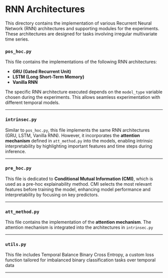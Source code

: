 # RNN Architectures

This directory contains the implementation of various Recurrent Neural Network (RNN) architectures and supporting modules for the experiments. These architectures are designed for tasks involving irregular multivariate time series.

### **`pos_hoc.py`**
This file contains the implementations of the following RNN architectures:
- **GRU (Gated Recurrent Unit)**  
- **LSTM (Long Short-Term Memory)**  
- **Vanilla RNN**  

The specific RNN architecture executed depends on the `model_type` variable chosen during the experiments. This allows seamless experimentation with different temporal models.

---

### **`intrinsec.py`**
Similar to `pos_hoc.py`, this file implements the same RNN architectures (GRU, LSTM, Vanilla RNN). However, it incorporates the **attention mechanism** defined in `att_method.py` into the models, enabling intrinsic interpretability by highlighting important features and time steps during inference.

---

### **`pre_hoc.py`**
This file is dedicated to **Conditional Mutual Information (CMI)**, which is used as a pre-hoc explainability method. CMI selects the most relevant features before training the model, enhancing model performance and interpretability by focusing on key predictors.

---

### **`att_method.py`**

This file contains the implementation of the **attention mechanism**. The attention mechanism is integrated into the architectures in `intrinsec.py`

---

### **`utils.py`**
This file includes Temporal Balance Binary Cross Entropy, a custom loss function tailored for imbalanced binary classification tasks over temporal data

---